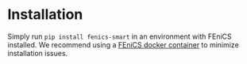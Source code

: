 # Installation

Simply run `pip install fenics-smart` in an environment with FEniCS
installed. We recommend using a [FEniCS docker
container](https://github.com/scientificcomputing/packages/pkgs/container/fenics) to minimize
installation issues.
